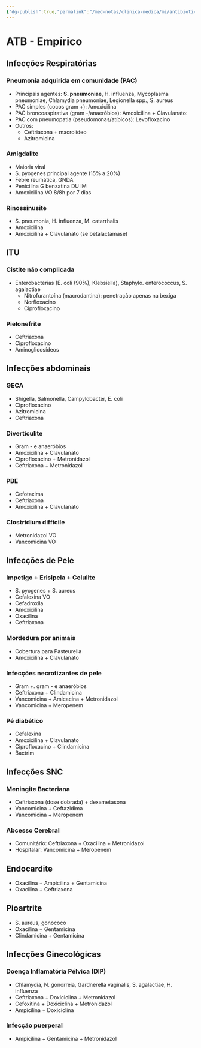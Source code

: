 ```yaml
---
{"dg-publish":true,"permalink":"/med-notas/clinica-medica/mi/antibioticos/atb-empiricos/"}
---
```


# ATB - Empírico

## Infecções Respiratórias
### Pneumonia adquirida em comunidade (PAC)
- Principais agentes: **S. pneumoniae**, H. influenza, Mycoplasma pneumoniae, Chlamydia pneumoniae, Legionella spp., S. aureus
- PAC simples (cocos gram +): Amoxicilina
- PAC broncoaspirativa (gram -/anaeróbios): Amoxicilina + Clavulanato: 
- PAC com pneumopatia (pseudomonas/atípicos): Levofloxacino
- Outros: 
	- Ceftriaxona + macrolídeo
	- Azitromicina

### Amigdalite
- Maioria viral
- S. pyogenes principal agente (15% a 20%)
- Febre reumática, GNDA
- Penicilina G benzatina DU IM
- Amoxicilina VO 8/8h por 7 dias

### Rinossinusite
- S. pneumonia, H. influenza, M. catarrhalis
- Amoxicilina
- Amoxicilina + Clavulanato (se betalactamase)

## ITU
### Cistite não complicada
- Enterobactérias (E. coli (90%), Klebsiella), Staphylo. enterococcus, S. agalactiae
	- Nitrofurantoína (macrodantina): penetração apenas na bexiga
	- Norfloxacino 
	- Ciprofloxacino
### Pielonefrite
- Ceftriaxona
- Ciprofloxacino
- Aminoglicosídeos

## Infecções abdominais
### GECA
- Shigella, Salmonella, Campylobacter, E. coli
- Ciprofloxacino
- Azitromicina
- Ceftriaxona
### Diverticulite
- Gram - e anaeróbios
- Amoxicilina + Clavulanato
- Ciprofloxacino + Metronidazol
- Ceftriaxona + Metronidazol
### PBE
- Cefotaxima
- Ceftriaxona
- Amoxicilina + Clavulanato

### Clostridium difficile
- Metronidazol VO
- Vancomicina VO

## Infecções de Pele
### Impetigo + Erisipela + Celulite
- S. pyogenes + S. aureus
- Cefalexina VO
- Cefadroxila
- Amoxicilina
- Oxacilina
- Ceftriaxona
### Mordedura por animais
- Cobertura para Pasteurella
- Amoxicilina + Clavulanato

### Infecções necrotizantes de pele
- Gram +. gram - e anaeróbios
- Ceftriaxona + Clindamicina
- Vancomicina + Amicacina + Metronidazol
- Vancomicina + Meropenem

### Pé diabético
- Cefalexina
- Amoxicilina + Clavulanato
- Ciprofloxacino + Clindamicina
- Bactrim

## Infecções SNC
### Meningite Bacteriana
- Ceftriaxona (dose dobrada) + dexametasona
- Vancomicina + Ceftazidima
- Vancomicina + Meropenem
### Abcesso Cerebral
- Comunitário: Ceftriaxona + Oxacilina + Metronidazol
- Hospitalar: Vancomicina + Meropenem

## Endocardite
- Oxacilina + Ampicilina + Gentamicina
- Oxacilina + Ceftriaxona
 
## Pioartrite
- S. aureus, gonococo
- Oxacilina + Gentamicina
- Clindamicina + Gentamicina

## Infecções Ginecológicas
### Doença Inflamatória Pélvica (DIP)
- Chlamydia, N. gonorreia, Gardnerella vaginalis, S. agalactiae, H. influenza
- Ceftriaxona + Doxiciclina + Metronidazol
- Cefoxitina + Doxiciclina + Metronidazol
- Ampicilina + Doxiciclina

### Infecção puerperal 
- Ampicilina + Gentamicina + Metronidazol 


<!--stackedit_data:
eyJoaXN0b3J5IjpbLTY2OTUxNDkyOSwtMTIwNjUwMjAxOSwxNj
AwMzQ0MDY4LDEyNjI4ODIxMjVdfQ==
-->